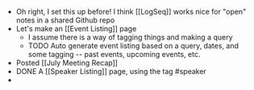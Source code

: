- Oh right, I set this up before! I think [[LogSeq]] works nice for "open" notes in a shared Github repo
- Let's make an [[Event Listing]] page
	- I assume there is a way of tagging things and making a query
	- TODO Auto generate event listing based on a query, dates, and some tagging -- past events, upcoming events, etc.
- Posted [[July Meeting Recap]]
- DONE A [[Speaker Listing]] page, using the tag #speaker
-